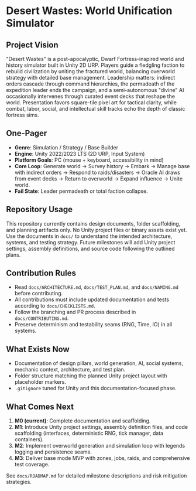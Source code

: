 # Desert Wastes: World Unification Simulator

## Project Vision
"Desert Wastes" is a post-apocalyptic, Dwarf Fortress-inspired world and history simulator built in Unity 2D URP. Players guide a fledgling faction to rebuild civilization by uniting the fractured world, balancing overworld strategy with detailed base management. Leadership matters: indirect orders cascade through command hierarchies, the permadeath of the expedition leader ends the campaign, and a semi-autonomous "divine" AI occasionally intervenes through curated event decks that reshape the world. Presentation favors square-tile pixel art for tactical clarity, while combat, labor, social, and intellectual skill tracks echo the depth of classic fortress sims.

## One-Pager
- **Genre**: Simulation / Strategy / Base Builder
- **Engine**: Unity 2022/2023 LTS (2D URP, Input System)
- **Platform Goals**: PC (mouse + keyboard, accessibility in mind)
- **Core Loop**: Generate world → Survey history → Embark → Manage base with indirect orders → Respond to raids/disasters → Oracle AI draws from event decks → Return to overworld → Expand influence → Unite world.
- **Fail State**: Leader permadeath or total faction collapse.

## Repository Usage
This repository currently contains design documents, folder scaffolding, and planning artifacts only. No Unity project files or binary assets exist yet. Use the documents in `docs/` to understand the intended architecture, systems, and testing strategy. Future milestones will add Unity project settings, assembly definitions, and source code following the outlined plans.

## Contribution Rules
- Read `docs/ARCHITECTURE.md`, `docs/TEST_PLAN.md`, and `docs/NAMING.md` before contributing.
- All contributions must include updated documentation and tests according to `docs/CHECKLISTS.md`.
- Follow the branching and PR process described in `docs/CONTRIBUTING.md`.
- Preserve determinism and testability seams (RNG, Time, IO) in all systems.

## What Exists Now
- Documentation of design pillars, world generation, AI, social systems, mechanic context, architecture, and test plan.
- Folder structure matching the planned Unity project layout with placeholder markers.
- `.gitignore` tuned for Unity and this documentation-focused phase.

## What Comes Next
1. **M0 (current)**: Complete documentation and scaffolding.
2. **M1**: Introduce Unity project settings, assembly definition files, and code scaffolding (interfaces, deterministic RNG, tick manager, data containers).
3. **M2**: Implement overworld generation and simulation loop with legends logging and persistence seams.
4. **M3**: Deliver base mode MVP with zones, jobs, raids, and comprehensive test coverage.

See `docs/ROADMAP.md` for detailed milestone descriptions and risk mitigation strategies.

